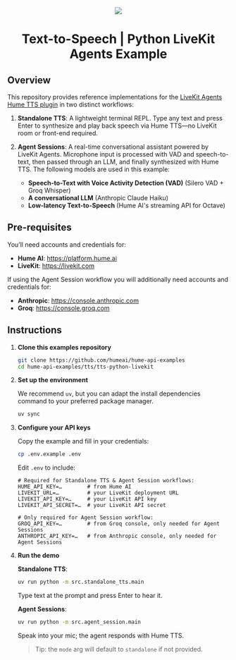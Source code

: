 <div align="center">
  <img src="https://storage.googleapis.com/hume-public-logos/hume/hume-banner.png">
  <h1>Text-to-Speech | Python LiveKit Agents Example</h1>
</div>

## Overview

This repository provides reference implementations for the [LiveKit Agents Hume 
TTS plugin](https://docs.livekit.io/agents/integrations/tts/hume/) in two distinct workflows:

1. **Standalone TTS**: A lightweight terminal REPL. Type any text and press Enter to synthesize and play
   back speech via Hume TTS—no LiveKit room or front-end required.

2. **Agent Sessions**: A real-time conversational assistant powered by LiveKit Agents. Microphone input
   is processed with VAD and speech-to-text, then passed through an LLM, and finally synthesized with Hume TTS. The following models are used in this example:
   - **Speech-to-Text with Voice Activity Detection (VAD)** (Silero VAD + Groq Whisper)
   - **A conversational LLM** (Anthropic Claude Haiku)
   - **Low-latency Text-to-Speech** (Hume AI's streaming API for Octave)

## Pre-requisites

You’ll need accounts and credentials for:

- **Hume AI**: https://platform.hume.ai
- **LiveKit**: https://livekit.com

If using the Agent Session workflow you will additionally need accounts and credentials for:
- **Anthropic**: https://console.anthropic.com
- **Groq**: https://console.groq.com

## Instructions

1. **Clone this examples repository**

   ```sh
   git clone https://github.com/humeai/hume-api-examples
   cd hume-api-examples/tts/tts-python-livekit
   ```

2. **Set up the environment**

   We recommend `uv`, but you can adapt the install dependencies command to your preferred package manager.

   ```sh
   uv sync
   ```

3. **Configure your API keys**

   Copy the example and fill in your credentials:

   ```sh
   cp .env.example .env
   ```

   Edit `.env` to include:

   ```dotenv
   # Required for Standalone TTS & Agent Session workflows:
   HUME_API_KEY=…        # from Hume AI
   LIVEKIT_URL=…         # your LiveKit deployment URL
   LIVEKIT_API_KEY=…     # your LiveKit API key
   LIVEKIT_API_SECRET=…  # your LiveKit API secret

   # Only required for Agent Session workflow:
   GROQ_API_KEY=…        # from Groq console, only needed for Agent Sessions
   ANTHROPIC_API_KEY=…   # from Anthropic console, only needed for Agent Sessions
   ```

4. **Run the demo**

   **Standalone TTS**:
   
   ```sh
   uv run python -m src.standalone_tts.main
   ```

   Type text at the prompt and press Enter to hear it.

   **Agent Sessions**:
   
   ```sh
   uv run python -m src.agent_session.main
   ```

   Speak into your mic; the agent responds with Hume TTS.

   > Tip: the `mode` arg will default to `standalone` if not provided.